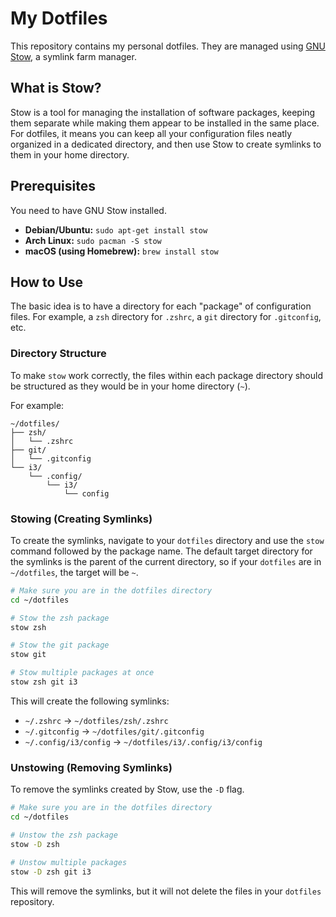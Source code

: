 # My Dotfiles

This repository contains my personal dotfiles. They are managed using [GNU Stow](https://www.gnu.org/software/stow/), a symlink farm manager.

## What is Stow?

Stow is a tool for managing the installation of software packages, keeping them separate while making them appear to be installed in the same place. For dotfiles, it means you can keep all your configuration files neatly organized in a dedicated directory, and then use Stow to create symlinks to them in your home directory.

## Prerequisites

You need to have GNU Stow installed.

-   **Debian/Ubuntu:** `sudo apt-get install stow`
-   **Arch Linux:** `sudo pacman -S stow`
-   **macOS (using Homebrew):** `brew install stow`

## How to Use

The basic idea is to have a directory for each "package" of configuration files. For example, a `zsh` directory for `.zshrc`, a `git` directory for `.gitconfig`, etc.

### Directory Structure

To make `stow` work correctly, the files within each package directory should be structured as they would be in your home directory (`~`).

For example:
```
~/dotfiles/
├── zsh/
│   └── .zshrc
├── git/
│   └── .gitconfig
└── i3/
    └── .config/
        └── i3/
            └── config
```

### Stowing (Creating Symlinks)

To create the symlinks, navigate to your `dotfiles` directory and use the `stow` command followed by the package name. The default target directory for the symlinks is the parent of the current directory, so if your `dotfiles` are in `~/dotfiles`, the target will be `~`.

```bash
# Make sure you are in the dotfiles directory
cd ~/dotfiles

# Stow the zsh package
stow zsh

# Stow the git package
stow git

# Stow multiple packages at once
stow zsh git i3
```

This will create the following symlinks:
-   `~/.zshrc` -> `~/dotfiles/zsh/.zshrc`
-   `~/.gitconfig` -> `~/dotfiles/git/.gitconfig`
-   `~/.config/i3/config` -> `~/dotfiles/i3/.config/i3/config`

### Unstowing (Removing Symlinks)

To remove the symlinks created by Stow, use the `-D` flag.

```bash
# Make sure you are in the dotfiles directory
cd ~/dotfiles

# Unstow the zsh package
stow -D zsh

# Unstow multiple packages
stow -D zsh git i3
```

This will remove the symlinks, but it will not delete the files in your `dotfiles` repository.
